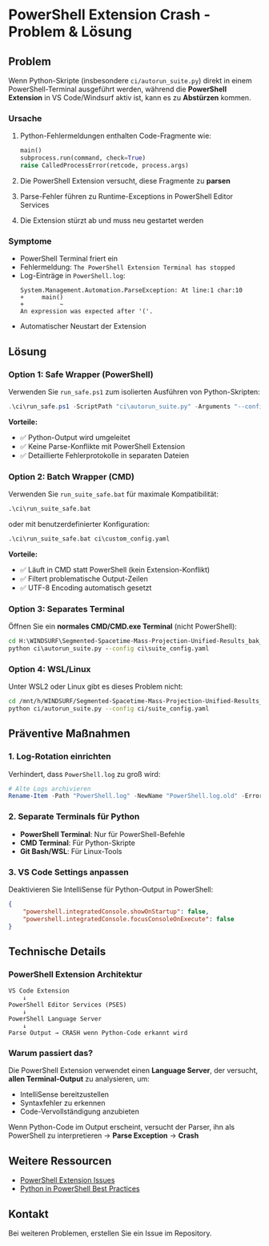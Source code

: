 # PowerShell Extension Crash - Problem & Lösung

## Problem

Wenn Python-Skripte (insbesondere `ci/autorun_suite.py`) direkt in einem PowerShell-Terminal ausgeführt werden, während die **PowerShell Extension** in VS Code/Windsurf aktiv ist, kann es zu **Abstürzen** kommen.

### Ursache

1. Python-Fehlermeldungen enthalten Code-Fragmente wie:
   ```python
   main()
   subprocess.run(command, check=True)
   raise CalledProcessError(retcode, process.args)
   ```

2. Die PowerShell Extension versucht, diese Fragmente zu **parsen**

3. Parse-Fehler führen zu Runtime-Exceptions in PowerShell Editor Services

4. Die Extension stürzt ab und muss neu gestartet werden

### Symptome

- PowerShell Terminal friert ein
- Fehlermeldung: `The PowerShell Extension Terminal has stopped`
- Log-Einträge in `PowerShell.log`:
  ```
  System.Management.Automation.ParseException: At line:1 char:10
  +     main()
  +          ~
  An expression was expected after '('.
  ```
- Automatischer Neustart der Extension

## Lösung

### Option 1: Safe Wrapper (PowerShell)

Verwenden Sie `run_safe.ps1` zum isolierten Ausführen von Python-Skripten:

```powershell
.\ci\run_safe.ps1 -ScriptPath "ci\autorun_suite.py" -Arguments "--config", "ci\suite_config.yaml"
```

**Vorteile:**
- ✅ Python-Output wird umgeleitet
- ✅ Keine Parse-Konflikte mit PowerShell Extension
- ✅ Detaillierte Fehlerprotokolle in separaten Dateien

### Option 2: Batch Wrapper (CMD)

Verwenden Sie `run_suite_safe.bat` für maximale Kompatibilität:

```cmd
.\ci\run_suite_safe.bat
```

oder mit benutzerdefinierter Konfiguration:

```cmd
.\ci\run_suite_safe.bat ci\custom_config.yaml
```

**Vorteile:**
- ✅ Läuft in CMD statt PowerShell (kein Extension-Konflikt)
- ✅ Filtert problematische Output-Zeilen
- ✅ UTF-8 Encoding automatisch gesetzt

### Option 3: Separates Terminal

Öffnen Sie ein **normales CMD/CMD.exe Terminal** (nicht PowerShell):

```cmd
cd H:\WINDSURF\Segmented-Spacetime-Mass-Projection-Unified-Results_bak_2025-10-17_17-03-00
python ci\autorun_suite.py --config ci\suite_config.yaml
```

### Option 4: WSL/Linux

Unter WSL2 oder Linux gibt es dieses Problem nicht:

```bash
cd /mnt/h/WINDSURF/Segmented-Spacetime-Mass-Projection-Unified-Results_bak_2025-10-17_17-03-00
python ci/autorun_suite.py --config ci/suite_config.yaml
```

## Präventive Maßnahmen

### 1. Log-Rotation einrichten

Verhindert, dass `PowerShell.log` zu groß wird:

```powershell
# Alte Logs archivieren
Rename-Item -Path "PowerShell.log" -NewName "PowerShell.log.old" -ErrorAction SilentlyContinue
```

### 2. Separate Terminals für Python

- **PowerShell Terminal**: Nur für PowerShell-Befehle
- **CMD Terminal**: Für Python-Skripte
- **Git Bash/WSL**: Für Linux-Tools

### 3. VS Code Settings anpassen

Deaktivieren Sie IntelliSense für Python-Output in PowerShell:

```json
{
    "powershell.integratedConsole.showOnStartup": false,
    "powershell.integratedConsole.focusConsoleOnExecute": false
}
```

## Technische Details

### PowerShell Extension Architektur

```
VS Code Extension
    ↓
PowerShell Editor Services (PSES)
    ↓
PowerShell Language Server
    ↓
Parse Output → CRASH wenn Python-Code erkannt wird
```

### Warum passiert das?

Die PowerShell Extension verwendet einen **Language Server**, der versucht, **allen Terminal-Output** zu analysieren, um:
- IntelliSense bereitzustellen
- Syntaxfehler zu erkennen
- Code-Vervollständigung anzubieten

Wenn Python-Code im Output erscheint, versucht der Parser, ihn als PowerShell zu interpretieren → **Parse Exception** → **Crash**

## Weitere Ressourcen

- [PowerShell Extension Issues](https://github.com/PowerShell/vscode-powershell/issues)
- [Python in PowerShell Best Practices](https://docs.microsoft.com/powershell/scripting/dev-cross-plat/vscode/using-vscode)

## Kontakt

Bei weiteren Problemen, erstellen Sie ein Issue im Repository.
